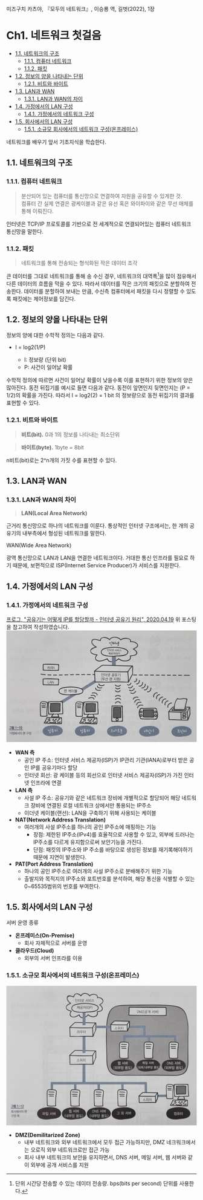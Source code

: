 미즈구치 카츠야, 『모두의 네트워크』, 이승룡 역, 길벗(2022), 1장

# Ch1. 네트워크 첫걸음 <!-- omit in toc -->

- [1.1. 네트워크의 구조](#11-네트워크의-구조)
  - [1.1.1. 컴퓨터 네트워크](#111-컴퓨터-네트워크)
  - [1.1.2. 패킷](#112-패킷)
- [1.2. 정보의 양을 나타내는 단위](#12-정보의-양을-나타내는-단위)
  - [1.2.1. 비트와 바이트](#121-비트와-바이트)
- [1.3. LAN과 WAN](#13-lan과-wan)
  - [1.3.1. LAN과 WAN의 차이](#131-lan과-wan의-차이)
- [1.4. 가정에서의 LAN 구성](#14-가정에서의-lan-구성)
  - [1.4.1. 가정에서의 네트워크 구성](#141-가정에서의-네트워크-구성)
- [1.5. 회사에서의 LAN 구성](#15-회사에서의-lan-구성)
  - [1.5.1. 소규모 회사에서의 네트워크 구성(온프레미스)](#151-소규모-회사에서의-네트워크-구성온프레미스)

네트워크를 배우기 앞서 기초지식을 학습한다.

## 1.1. 네트워크의 구조

### 1.1.1. 컴퓨터 네트워크

> 분산되어 있는 컴퓨터를 통신망으로 연결하여 자원을 공유할 수 있게한 것.  
> 컴퓨터 간 실제 연결은 광케이블과 같은 유선 혹은 와이파이와 같은 무선 매체를 통해 이뤄진다.

인터넷은 TCP/IP 프로토콜를 기반으로 전 세계적으로 연결되어있는 컴퓨터 네트워크 통신망을 말한다.

### 1.1.2. 패킷

> 네트워크를 통해 전송되는 형식화된 작은 데이터 조각

큰 데이터를 그대로 네트워크를 통해 송 수신 경우, 네트워크의 대역폭[^1]을 많이 점유해서 다른 데이터의 흐름을 막을 수 있다. 따라서 데이터를 작은 크기의 패킷으로 분할하여 전송한다.
데이터를 분할하여 보내는 만큼, 수신측 컴퓨터에서 패킷을 다시 정렬할 수 있도록 패킷에는 제어정보를 담긴다.
[^1]: 단위 시간당 전송할 수 있는 데이터 전송량. bps(bits per second) 단위를 사용한다.

## 1.2. 정보의 양을 나타내는 단위

정보의 양에 대한 수학적 정의는 다음과 같다.

- I = log2(1/P)

  - I: 정보량 (단위 bit)
  - P: 사건이 일어날 확률

수학적 정의에 따르면 사건이 일어날 확률이 낮을수록 이를 표현하기 위한 정보의 양은 많아진다. 동전 뒤집기를 예시로 들면 다음과 같다.
동전이 앞면인지 뒷면인지는 (P = 1/2)의 확률을 가진다. 따라서 I = log2(2) = 1 bit 의 정보량으로 동전 뒤집기의 결과를 표현할 수 있다.

### 1.2.1. 비트와 바이트

> **비트(bit).** 0과 1의 정보를 나타내는 최소단위

> **바이트(byte).** 1byte = 8bit

n비트(bit)로는 2^n개의 가짓 수를 표현할 수 있다.

## 1.3. LAN과 WAN

### 1.3.1. LAN과 WAN의 차이

> **LAN(Local Area Network)**

근거리 통신망으로 하나의 네트워크를 이룬다.
통상적인 인터넷 구조에서는, 한 개의 공유기의 내부측에서 형성된 네트워크를 말한다.

WAN(Wide Area Network)

광역 통신망으로 LAN과 LAN을 연결한 네트워크이다.
거대한 통신 인프라를 필요로 하기 때문에, 보편적으로 ISP(Internet Service Producer)가 서비스를 지원한다.

## 1.4. 가정에서의 LAN 구성

### 1.4.1. 가정에서의 네트워크 구성

[프로그, "공유기는 어떻게 IP를 할당할까 - 인터넷 공유기 원리", 2020.04.19](https://m.blog.naver.com/kim04099/221917309214)
위 포스팅을 참고하여 작성하였습니다.
<img src="./images/1-10.jpg" alt="가정에서의 랜 구성" width=600/>

- **WAN 측**
  - 공인 IP 주소: 인터넷 서비스 제공자(ISP)가 IP관리 기관(IANA)로부터 받은 공인 IP를 공유기마다 할당
  - 인터넷 회선: 광 케이블 등의 회선으로 인터넷 서비스 제공자(ISP)가 가진 인터넷 인프라에 연결
- **LAN 측**
  - 사설 IP 주소: 공유기와 같은 네트워크 장비에 개별적으로 할당되어 해당 네트워크 장비에 연결된 로컬 네트워크 상에서만 통용되는 IP주소
  - 이더넷 케이블(랜선): LAN을 구축하기 위해 사용되는 케이블
- **NAT(Network Address Translation)**
  - 여러개의 사설 IP주소를 하나의 공인 IP주소에 매핑하는 기능
    - 장점: 제한된 IP주소(IPv4)를 효율적으로 사용할 수 있고, 외부에 드러나는 IP주소를 다르게 유지함으로써 보안기능을 가진다.
    - 단점: 패킷의 IP주소와 IP 주소를 바탕으로 생성된 정보를 재기록해야하기 때문에 지연이 발생한다.
- **PAT(Port Address Translation)**
  - 하나의 공인 IP주소로 여러개의 사설 IP주소로 분배해주기 위한 기능
  - 출발지와 목적지의 IP주소와 포트번호를 분석하여, 해당 통신을 식별할 수 있는 0~65535범위의 번호를 부여한다.

## 1.5. 회사에서의 LAN 구성

서버 운영 종류

- **온프레미스(On-Premise)**
  - 회사 자체적으로 서버를 운영
- **클라우드(Cloud)**
  - 외부의 서버 인프라를 이용

### 1.5.1. 소규모 회사에서의 네트워크 구성(온프레미스)

<img src="./images/1-12.jpg" alt="회사에서의 랜 구성" width=600/>

- **DMZ(Demilitarized Zone)**
  - 내부 네트워크와 외부 네트워크에서 모두 접근 가능하지만, DMZ 네크워크에서는 오로직 외부 네트워크로만 접근 가능
  - 회사 내부 네트워크의 보안을 유지하면서, DNS 서버, 메일 서버, 웹 서버와 같이 외부에 공개 서비스를 지원

